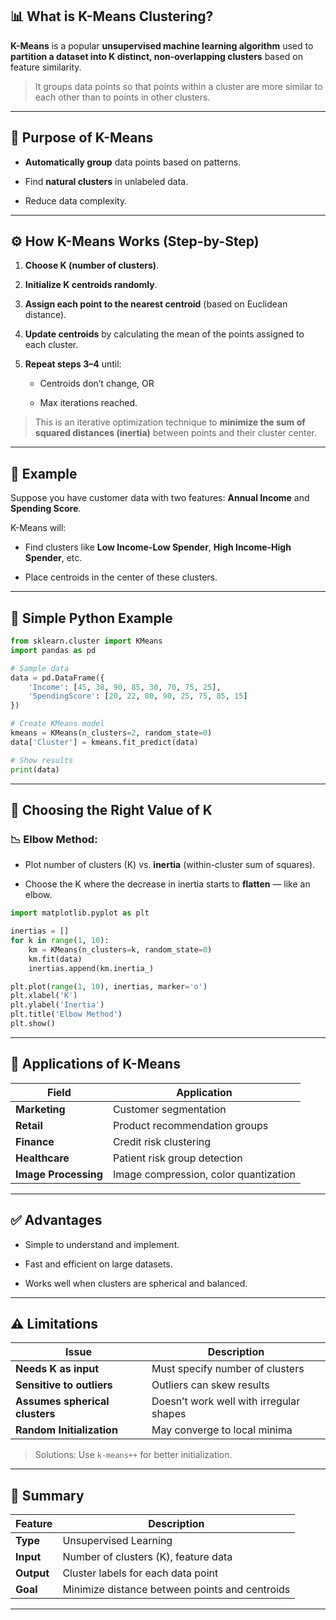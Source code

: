 ## 📊 What is K-Means Clustering?

**K-Means** is a popular **unsupervised machine learning algorithm** used to **partition a dataset into K distinct, non-overlapping clusters** based on feature similarity.

> It groups data points so that points within a cluster are more similar to each other than to points in other clusters.

---

## 🎯 Purpose of K-Means

- **Automatically group** data points based on patterns.
    
- Find **natural clusters** in unlabeled data.
    
- Reduce data complexity.
    

---

## ⚙️ How K-Means Works (Step-by-Step)

1. **Choose K (number of clusters)**.
    
2. **Initialize K centroids randomly**.
    
3. **Assign each point to the nearest centroid** (based on Euclidean distance).
    
4. **Update centroids** by calculating the mean of the points assigned to each cluster.
    
5. **Repeat steps 3–4** until:
    
    - Centroids don’t change, OR
        
    - Max iterations reached.
        

> This is an iterative optimization technique to **minimize the sum of squared distances (inertia)** between points and their cluster center.

---

## 🔢 Example

Suppose you have customer data with two features: **Annual Income** and **Spending Score**.

K-Means will:

- Find clusters like **Low Income-Low Spender**, **High Income-High Spender**, etc.
    
- Place centroids in the center of these clusters.
    

---

## 🧪 Simple Python Example

```python
from sklearn.cluster import KMeans
import pandas as pd

# Sample data
data = pd.DataFrame({
    'Income': [45, 38, 90, 85, 30, 70, 75, 25],
    'SpendingScore': [20, 22, 80, 90, 25, 75, 85, 15]
})

# Create KMeans model
kmeans = KMeans(n_clusters=2, random_state=0)
data['Cluster'] = kmeans.fit_predict(data)

# Show results
print(data)
```

---

## 🧠 Choosing the Right Value of K

### 📉 **Elbow Method**:

- Plot number of clusters (K) vs. **inertia** (within-cluster sum of squares).
    
- Choose the K where the decrease in inertia starts to **flatten** — like an elbow.
    

```python
import matplotlib.pyplot as plt

inertias = []
for k in range(1, 10):
    km = KMeans(n_clusters=k, random_state=0)
    km.fit(data)
    inertias.append(km.inertia_)

plt.plot(range(1, 10), inertias, marker='o')
plt.xlabel('K')
plt.ylabel('Inertia')
plt.title('Elbow Method')
plt.show()
```

---

## 🧰 Applications of K-Means

|Field|Application|
|---|---|
|**Marketing**|Customer segmentation|
|**Retail**|Product recommendation groups|
|**Finance**|Credit risk clustering|
|**Healthcare**|Patient risk group detection|
|**Image Processing**|Image compression, color quantization|

---

## ✅ Advantages

- Simple to understand and implement.
    
- Fast and efficient on large datasets.
    
- Works well when clusters are spherical and balanced.
    

---

## ⚠️ Limitations

|Issue|Description|
|---|---|
|**Needs K as input**|Must specify number of clusters|
|**Sensitive to outliers**|Outliers can skew results|
|**Assumes spherical clusters**|Doesn’t work well with irregular shapes|
|**Random Initialization**|May converge to local minima|

> Solutions: Use `k-means++` for better initialization.

---

## 📌 Summary

|Feature|Description|
|---|---|
|**Type**|Unsupervised Learning|
|**Input**|Number of clusters (K), feature data|
|**Output**|Cluster labels for each data point|
|**Goal**|Minimize distance between points and centroids|

---

